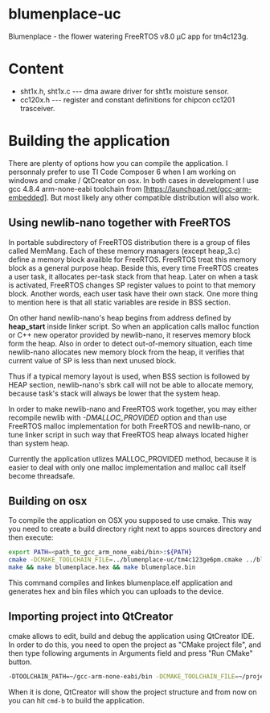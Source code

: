 blumenplace-uc
==============
Blumenplace - the flower watering FreeRTOS v8.0 µC app for tm4c123g.


# Content
* sht1x.h, sht1x.c --- dma aware driver for sht1x moisture sensor.
* cc120x.h --- register and constant definitions for chipcon cc1201 trasceiver.


# Building the application
There are plenty of options how you can compile the application. I personnaly prefer
to use TI Code Composer 6 when I am working on windows and cmake / QtCreator on osx.
In both cases in development I use gcc 4.8.4 arm-none-eabi toolchain
from [https://launchpad.net/gcc-arm-embedded]. But most likely any other compatible distribution
will also work.


## Using newlib-nano together with FreeRTOS
In portable subdirectory of FreeRTOS distribution there is a group of files called MemMang.
Each of these memory managers (except heap_3.c) define a memory block availble for FreeRTOS.
FreeRTOS treat this memory block as a general purpose heap. Beside this, every time FreeRTOS
creates a user task, it allocates per-task stack from that heap.
Later on when a task is activated, FreeRTOS changes SP register values
to point to that memory block. Another words, each user task have their own stack. One more
thing to mention here is that all static variables are reside in BSS section.


On other hand newlib-nano's heap begins from address defined by __heap_start__ inside linker script.
So when an application calls malloc function or C++ new operator provided by newlib-nano, it
reserves memory block form the heap. Also in order to detect out-of-memory situation, each time
newlib-nano allocates new memory block from the heap, it verifies that current value of SP is less
than next unused block.

Thus if a typical memory layout is used, when BSS section is followed by HEAP section, newlib-nano's
sbrk call will not be able to allocate memory, because task's stack will always be lower that the
system heap.


In order to make newlib-nano and FreeRTOS work together, you may either
recompile newlib with *-DMALLOC_PROVIDED* option and than use FreeRTOS malloc implementation for
both FreeRTOS and newlib-nano, or tune linker script in such way that FreeRTOS heap always
located higher than system heap.


Currently the application utlizes MALLOC_PROVIDED method, because it is easier to deal with only one malloc
implementation and malloc call itself become threadsafe.


## Building on osx
To compile the application on OSX you supposed to use cmake. This way you need to create
a build directory right next to apps sources directory and then execute:

```sh
export PATH=<path_to_gcc_arm_none_eabi/bin>:${PATH}
cmake -DCMAKE_TOOLCHAIN_FILE=../blumenplace-uc/tm4c123ge6pm.cmake ../blumenplace-uc
make && make blumenplace.hex && make blumenplace.bin
```

This command compiles and linkes blumenplace.elf application and generates hex and bin files
which you can uploads to the device.


## Importing project into QtCreator
cmake allows to edit, build and debug the application using QtCreator IDE.
In order to do this, you need to open the project as "CMake project file", and then
type following arguments in Arguments field and press "Run CMake" button.
```sh
-DTOOLCHAIN_PATH=~/gcc-arm-none-eabi/bin -DCMAKE_TOOLCHAIN_FILE=~/projects/blumenplace-uc/tm4c123ge6pm.cmake
```
When it is done, QtCreator will show the project structure and from now on you
can hit ```cmd-b``` to build the application.

